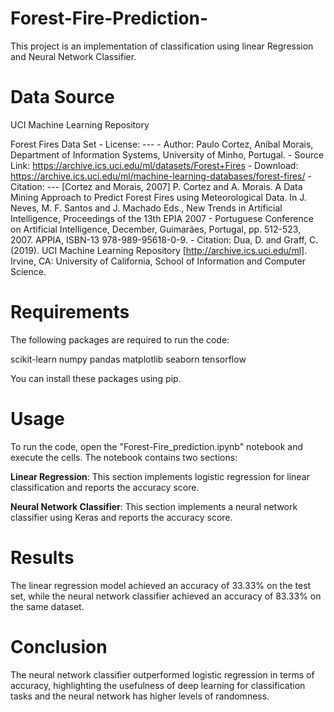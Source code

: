 # Forest-Fire-Prediction-

This project is an implementation of classification using linear Regression and Neural Network Classifier.

# Data Source

UCI Machine Learning Repository

Forest Fires Data Set - License: --- - Author: Paulo Cortez, Aníbal Morais, Department of Information Systems, University of Minho, Portugal. - Source Link: https://archive.ics.uci.edu/ml/datasets/Forest+Fires - Download: https://archive.ics.uci.edu/ml/machine-learning-databases/forest-fires/ - Citation: --- [Cortez and Morais, 2007] P. Cortez and A. Morais. A Data Mining Approach to Predict Forest Fires using Meteorological Data. In J. Neves, M. F. Santos and J. Machado Eds., New Trends in Artificial Intelligence, Proceedings of the 13th EPIA 2007 - Portuguese Conference on Artificial Intelligence, December, Guimarães, Portugal, pp. 512-523, 2007. APPIA, ISBN-13 978-989-95618-0-9. - Citation: Dua, D. and Graff, C. (2019). UCI Machine Learning Repository [http://archive.ics.uci.edu/ml]. Irvine, CA: University of California, School of Information and Computer Science.

# Requirements
The following packages are required to run the code:

scikit-learn
numpy
pandas
matplotlib
seaborn
tensorflow

You can install these packages using pip.

# Usage
To run the code, open the "Forest-Fire_prediction.ipynb" notebook and execute the cells. The notebook contains two sections:

**Linear Regression**: This section implements logistic regression for linear classification and reports the accuracy score.

**Neural Network Classifier**: This section implements a neural network classifier using Keras and reports the accuracy score.

# Results
The linear regression model achieved an accuracy of 33.33% on the test set, while the neural network classifier achieved an accuracy of 83.33% on the same dataset.

# Conclusion
The neural network classifier outperformed logistic regression in terms of accuracy, highlighting the usefulness of deep learning for classification tasks and the neural network has higher levels of randomness. 

